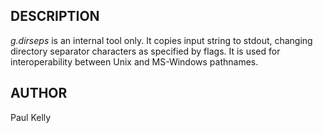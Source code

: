 ## DESCRIPTION

*g.dirseps* is an internal tool only. It copies input string to stdout,
changing directory separator characters as specified by flags. It is
used for interoperability between Unix and MS-Windows pathnames.

## AUTHOR

Paul Kelly
